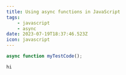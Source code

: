 ```yaml
---
title: Using async functions in JavaScript
tags:
    - javascript
    - async
date: 2023-07-19T18:37:46.523Z
icon: javascript
---
```


```javascript
async function myTestCode();
```

`hi`

